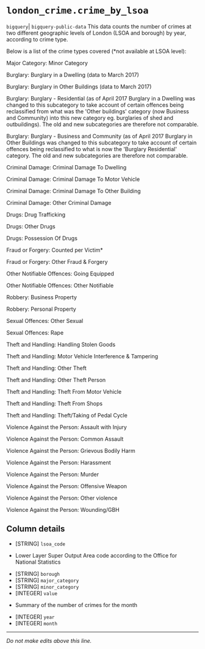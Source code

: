 # `london_crime.crime_by_lsoa`
`bigquery`| `bigquery-public-data`
This data counts the number of crimes at two different geographic levels of London (LSOA and borough) by year, according to crime type.  

Below is a list of the crime types covered (*not available at LSOA level):

Major Category: Minor Category 

Burglary: Burglary in a Dwelling (data to March 2017)

Burglary: Burglary in Other Buildings (data to March 2017)

Burglary:  Burglary - Residential (as of April 2017 Burglary in a Dwelling was changed to this subcategory to take account of certain offences being reclassified from what was the 'Other buildings' category (now Business and Community) into this new category eg. burglaries of shed and outbuildings). The old and new subcategories are therefore not comparable. 

Burglary: Burglary - Business and Community (as of April 2017 Burglary in Other Buildings was changed to this subcategory to take account of certain offences being reclassified to what is now the 'Burglary Residential' category. The old and new subcategories are therefore not comparable. 

Criminal Damage: Criminal Damage To Dwelling

Criminal Damage: Criminal Damage To Motor Vehicle

Criminal Damage: Criminal Damage To Other Building

Criminal Damage: Other Criminal Damage

Drugs: Drug Trafficking

Drugs: Other Drugs

Drugs: Possession Of Drugs

Fraud or Forgery: Counted per Victim*

Fraud or Forgery: Other Fraud & Forgery

Other Notifiable Offences: Going Equipped

Other Notifiable Offences: Other Notifiable

Robbery: Business Property

Robbery: Personal Property

Sexual Offences: Other Sexual

Sexual Offences: Rape

Theft and Handling: Handling Stolen Goods

Theft and Handling: Motor Vehicle Interference & Tampering

Theft and Handling: Other Theft

Theft and Handling: Other Theft Person

Theft and Handling: Theft From Motor Vehicle

Theft and Handling: Theft From Shops

Theft and Handling: Theft/Taking of Pedal Cycle

Violence Against the Person: Assault with Injury

Violence Against the Person: Common Assault

Violence Against the Person: Grievous Bodily Harm

Violence Against the Person: Harassment

Violence Against the Person: Murder

Violence Against the Person: Offensive Weapon

Violence Against the Person: Other violence

Violence Against the Person: Wounding/GBH

## Column details
* [STRING]    `lsoa_code`
 - Lower Layer Super Output Area code according to the Office for National Statistics
* [STRING]    `borough`
* [STRING]    `major_category`
* [STRING]    `minor_category`
* [INTEGER]   `value`
 - Summary of the number of crimes for the month
* [INTEGER]   `year`
* [INTEGER]   `month`

-------------------------------------------------------------------------------
*Do not make edits above this line.*
